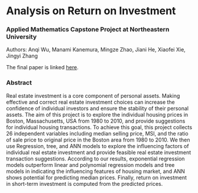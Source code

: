 # Analysis on Return on Investment

### Applied Mathematics Capstone Project at Northeastern University
Authors: Anqi Wu, Manami Kanemura, Mingze Zhao, Jiani He, Xiaofei Xie, Jingyi Zhang<br>

The final paper is linked [here](https://drive.google.com/file/d/1fpuzmBeuwbpDHGEEnz1fi1h2f0eSkpCw/view?usp=sharing). 

### Abstract
Real estate investment is a core component of personal assets. Making effective and correct real estate investment choices can increase the confidence of individual investors and ensure the stability of their personal assets. The aim of this project is to explore the individual housing prices in Boston, Massachusetts, USA from 1980 to 2010, and provide suggestions for individual housing transactions. To achieve this goal, this project collects 26 independent variables including median selling price, MSI, and the ratio of sale price to original price in the Boston area from 1980 to 2010. We then use Regression, tree, and ANN models to explore the influencing factors of individual real estate investment and provide feasible real estate investment transaction suggestions. According to our results, exponential regression models outperform linear and polynomial regression models and tree models in indicating the influencing features of housing market, and ANN shows potential for predicting median prices. Finally, return on investment in short-term investment is computed from the predicted prices.

